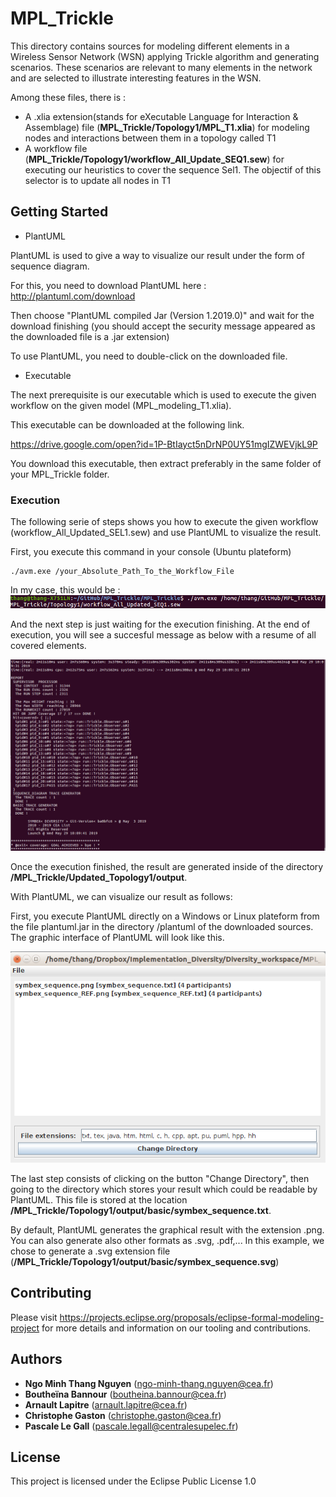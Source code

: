 # MPL_Trickle

This directory contains sources for modeling different elements in a Wireless Sensor Network (WSN) applying Trickle algorithm and generating scenarios. These scenarios are relevant to many elements in the network and are selected to illustrate interesting features in the WSN.

Among these files, there is :
- A .xlia extension(stands for eXecutable Language for Interaction & Assemblage) file (**MPL_Trickle/Topology1/MPL_T1.xlia**) for modeling nodes and interactions between them in a topology called T1
- A workflow file (**MPL_Trickle/Topology1/workflow_All_Update_SEQ1.sew**) for executing our heuristics to cover the sequence Sel1. The objectif of this selector is to update all nodes in T1


## Getting Started

* PlantUML 

PlantUML is used to give a way to visualize our result under the form of sequence diagram. 

For this, you need to download PlantUML here : http://plantuml.com/download

Then choose "PlantUML compiled Jar (Version 1.2019.0)" and wait for the download finishing (you should accept the security message appeared as the downloaded file is a .jar extension)

To use PlantUML, you need to double-click on the downloaded file.

* Executable

The next prerequisite is our executable which is used to execute the given workflow on the given model (MPL_modeling_T1.xlia).

This executable can be downloaded at the following link.

<!---https://drive.google.com/open?id=1uoM8DbIkjhYQQyIU6sbH5t5SSBbmNoDC--->

<!---https://drive.google.com/open?id=1uoM8DbIkjhYQQyIU6sbH5t5SSBbmNoDC--->

https://drive.google.com/open?id=1P-BtIayct5nDrNP0UY51mgIZWEVjkL9P

You download this executable, then extract preferably in the same folder of your MPL_Trickle folder.

### Execution

The following serie of steps shows you how to execute the given workflow (workflow_All_Updated_SEL1.sew) and use PlantUML to visualize the result.

First, you execute this command in your console (Ubuntu plateform)

```
./avm.exe /your_Absolute_Path_To_the_Workflow_File
```
In my case, this would be : 
![alt text](https://github.com/ngo-minh-thang-nguyen/MPL_Trickle/blob/master/documentation/figs/Commande_line.png)

And the next step is just waiting for the execution finishing.
At the end of execution, you will see a succesful message as below with a resume of all covered elements.

![alt text](https://github.com/ngo-minh-thang-nguyen/MPL_Trickle/blob/master/documentation/figs/Result.png)

Once the execution finished, the result are generated inside of the directory **/MPL_Trickle/Updated_Topology1/output**.

With PlantUML, we can visualize our result as follows:

First, you execute PlantUML directly on a Windows or Linux plateform from the file plantuml.jar in the directory /plantuml of the downloaded sources. The graphic interface of PlantUML will look like this.

![alt text](https://github.com/ngo-minh-thang-nguyen/MPL_Trickle/blob/master/documentation/figs/PlantUML.png)

The last step consists of clicking on the button "Change Directory", then going to the directory which stores your result which could be readable by PlantUML. This file is stored at the location **/MPL_Trickle/Topology1/output/basic/symbex_sequence.txt**.

By default, PlantUML generates the graphical result with the extension .png. You can also generate also other formats as .svg, .pdf,... In this example, we chose to generate a .svg extension file (**/MPL_Trickle/Topology1/output/basic/symbex_sequence.svg**)


<!---## Differences between theorical models and experimentation--->

<!---* **Time instrumentation**
In models experimented here, we instrumented the code in order to construct the guards on causal communications of the couple output/input action **(p!m @Z1)/(p?m @Z2)** where **p** and **m** are respectively the port and the message and **Z1** and **Z2** are the timestamp of emission and reception. For that, we create a parameter that is emitted and received by the port and this parameter denotes the timestamp of emission for an output and the timestamp of reception for an input.--->

<!---This instrumentation is presented in the following declaration of a couple of (output/input). In the workflow file:--->

<!---At line 188 , we have the declaration for output.--->

<!---![alt text](https://github.com/ngo-minh-thang-nguyen/MPL_Trickle/blob/master/documentation/figs/output.png)--->

<!---At line 100, we have the declaration for corresponding input.--->

<!---![alt text](https://github.com/ngo-minh-thang-nguyen/MPL_Trickle/blob/master/documentation/figs/input.png)--->

<!---Where **localTime** and **timeEmit** represent respectively the timestamp of emission and the timestamp of reception--->

<!---* **Time instrumentation**--->



## Contributing

Please visit https://projects.eclipse.org/proposals/eclipse-formal-modeling-project for more details and information on our tooling and contributions.


## Authors

* **Ngo Minh Thang Nguyen** (ngo-minh-thang.nguyen@cea.fr)
* **Boutheïna Bannour** (boutheina.bannour@cea.fr)
* **Arnault Lapitre** (arnault.lapitre@cea.fr)
* **Christophe Gaston** (christophe.gaston@cea.fr)
* **Pascale Le Gall** (pascale.legall@centralesupelec.fr)

## License

This project is licensed under the Eclipse Public License 1.0

